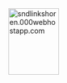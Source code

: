 <a href="https://www.sndlinkshoren.000webhostapp.com">
<img src="img.svg" alt="sndlinkshoren.000webhostapp.com" width="100" height="132">
</a> 
